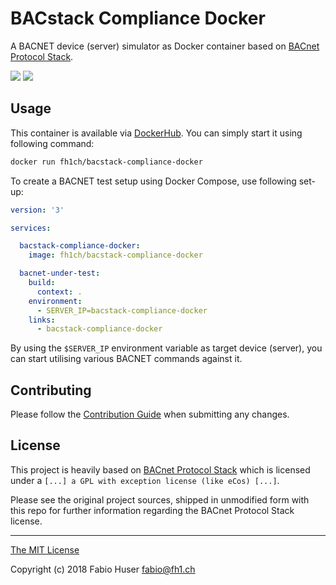 # BACstack Compliance Docker

A BACNET device (server) simulator as Docker container based on
[BACnet Protocol Stack](https://sourceforge.net/projects/bacnet/).

[![](https://img.shields.io/docker/pulls/fh1ch/bacstack-compliance-docker.svg)](https://hub.docker.com/r/fh1ch/bacstack-compliance-docker/)
[![](https://img.shields.io/docker/build/fh1ch/bacstack-compliance-docker.svg)](https://hub.docker.com/r/fh1ch/bacstack-compliance-docker/)

## Usage

This container is available via [DockerHub](https://hub.docker.com/r/fh1ch/s2i-aspnet/).
You can simply start it using following command:

``` sh
docker run fh1ch/bacstack-compliance-docker
```

To create a BACNET test setup using Docker Compose, use following set-up:

``` yml
version: '3'

services:

  bacstack-compliance-docker:
    image: fh1ch/bacstack-compliance-docker

  bacnet-under-test:
    build:
      context: .
    environment:
      - SERVER_IP=bacstack-compliance-docker
    links:
      - bacstack-compliance-docker
```

By using the `$SERVER_IP` environment variable as target device (server), you
can start utilising various BACNET commands against it.

## Contributing

Please follow the [Contribution Guide](CONTRIBUTING.md) when submitting any
changes.

## License

This project is heavily based on [BACnet Protocol Stack](https://sourceforge.net/projects/bacnet/)
which is licensed under a `[...] a GPL with exception license (like eCos) [...]`.

Please see the original project sources, shipped in unmodified form with this
repo for further information regarding the BACnet Protocol Stack license.

---

[The MIT License](http://opensource.org/licenses/MIT)

Copyright (c) 2018 Fabio Huser <fabio@fh1.ch>
